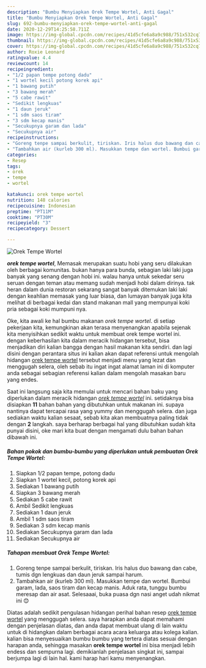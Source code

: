 ```yaml
---
description: "Bumbu Menyiapkan Orek Tempe Wortel, Anti Gagal"
title: "Bumbu Menyiapkan Orek Tempe Wortel, Anti Gagal"
slug: 692-bumbu-menyiapkan-orek-tempe-wortel-anti-gagal
date: 2020-12-29T14:25:58.711Z
image: https://img-global.cpcdn.com/recipes/41d5cfe6a8a9c988/751x532cq70/orek-tempe-wortel-foto-resep-utama.jpg
thumbnail: https://img-global.cpcdn.com/recipes/41d5cfe6a8a9c988/751x532cq70/orek-tempe-wortel-foto-resep-utama.jpg
cover: https://img-global.cpcdn.com/recipes/41d5cfe6a8a9c988/751x532cq70/orek-tempe-wortel-foto-resep-utama.jpg
author: Roxie Leonard
ratingvalue: 4.4
reviewcount: 14
recipeingredient:
- "1/2 papan tempe potong dadu"
- "1 wortel kecil potong korek api"
- "1 bawang putih"
- "3 bawang merah"
- "5 cabe rawit"
- "Sedikit lengkuas"
- "1 daun jeruk"
- "1 sdm saos tiram"
- "3 sdm kecap manis"
- "Secukupnya garam dan lada"
- "Secukupnya air"
recipeinstructions:
- "Goreng tenpe sampai berkulit, tiriskan. Iris halus duo bawang dan cabe, tumis dgn lengkuas dan daun jeruk sampai harum."
- "Tambahkan air (kurleb 300 ml). Masukkan tempe dan wortel. Bumbui garam, lada, saos tiram dan kecap manis. Aduk rata, tunggu bumbu meresap dan air asat. Selesaaai, buka puasa dgn nasi anget udah nikmat ini 😊"
categories:
- Resep
tags:
- orek
- tempe
- wortel

katakunci: orek tempe wortel 
nutrition: 148 calories
recipecuisine: Indonesian
preptime: "PT11M"
cooktime: "PT30M"
recipeyield: "3"
recipecategory: Dessert

---
```



![Orek Tempe Wortel](https://img-global.cpcdn.com/recipes/41d5cfe6a8a9c988/751x532cq70/orek-tempe-wortel-foto-resep-utama.jpg)

<b><i>orek tempe wortel</i></b>, Memasak merupakan suatu hobi yang seru dilakukan oleh berbagai komunitas. bukan hanya para bunda, sebagian laki laki juga banyak yang senang dengan hobi ini. walau hanya untuk sekedar seru seruan dengan teman atau memang sudah menjadi hobi dalam dirinya. tak heran dalam dunia restoran sekarang sangat banyak ditemukan laki laki dengan keahlian memasak yang luar biasa, dan lumayan banyak juga kita melihat di berbagai kedai dan stand makanan mall yang mempunyai koki pria sebagai koki mumpuni nya.

Oke, kita awali ke hal bumbu makanan <i>orek tempe wortel</i>. di setiap pekerjaan kita, kemungkinan akan terasa menyenangkan apabila sejenak kita menyisihkan sedikit waktu untuk membuat orek tempe wortel ini. dengan keberhasilan kita dalam meracik hidangan tersebut, bisa menjadikan diri kalian bangga dengan hasil makanan kita sendiri. dan lagi disini dengan perantara situs ini kalian akan dapat referensi untuk mengolah hidangan <u>orek tempe wortel</u> tersebut menjadi menu yang lezat dan menggugah selera, oleh sebab itu ingat ingat alamat laman ini di komputer anda sebagai sebagian referensi kalian dalam mengolah masakan baru yang endes.




Saat ini langsung saja kita memulai untuk mencari bahan baku yang diperlukan dalam meracik hidangan <u><i>orek tempe wortel</i></u> ini. setidaknya bisa disiapkan <b>11</b> bahan bahan yang dibutuhkan untuk makanan ini. supaya nantinya dapat tercapai rasa yang yummy dan menggugah selera. dan juga sediakan waktu kalian sesaat, sebab kita akan membuatnya paling tidak dengan <b>2</b> langkah. saya berharap berbagai hal yang dibutuhkan sudah kita punyai disini, oke mari kita buat dengan mengamati dulu bahan bahan dibawah ini.

<!--inarticleads1-->

##### Bahan pokok dan bumbu-bumbu yang diperlukan untuk pembuatan Orek Tempe Wortel:

1. Siapkan 1/2 papan tempe, potong dadu
1. Siapkan 1 wortel kecil, potong korek api
1. Sediakan 1 bawang putih
1. Siapkan 3 bawang merah
1. Sediakan 5 cabe rawit
1. Ambil Sedikit lengkuas
1. Sediakan 1 daun jeruk
1. Ambil 1 sdm saos tiram
1. Sediakan 3 sdm kecap manis
1. Sediakan Secukupnya garam dan lada
1. Sediakan Secukupnya air




<!--inarticleads2-->

##### Tahapan membuat Orek Tempe Wortel:

1. Goreng tenpe sampai berkulit, tiriskan. Iris halus duo bawang dan cabe, tumis dgn lengkuas dan daun jeruk sampai harum.
1. Tambahkan air (kurleb 300 ml). Masukkan tempe dan wortel. Bumbui garam, lada, saos tiram dan kecap manis. Aduk rata, tunggu bumbu meresap dan air asat. Selesaaai, buka puasa dgn nasi anget udah nikmat ini 😊




Diatas adalah sedikit pengulasan hidangan perihal bahan resep <u>orek tempe wortel</u> yang menggugah selera. saya harapkan anda dapat memahami dengan penjelasan diatas, dan anda dapat membuat ulang di lain waktu untuk di hidangkan dalam berbagai acara acara keluarga atau kolega kalian. kalian bisa menyesuaikan bumbu bumbu yang tertera diatas sesuai dengan harapan anda, sehingga masakan <b>orek tempe wortel</b> ini bisa menjadi lebih endess dan sempurna lagi. demikianlah penjelasan singkat ini, sampai berjumpa lagi di lain hal. kami harap hari kamu menyenangkan.
